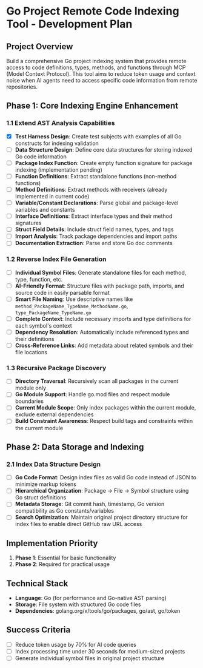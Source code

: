 # Go Project Remote Code Indexing Tool - Development Plan

## Project Overview
Build a comprehensive Go project indexing system that provides remote access to code definitions, types, methods, and functions through MCP (Model Context Protocol). This tool aims to reduce token usage and context noise when AI agents need to access specific code information from remote repositories.

## Phase 1: Core Indexing Engine Enhancement

### 1.1 Extend AST Analysis Capabilities
- [x] **Test Harness Design**: Create test subjects with examples of all Go constructs for indexing validation
- [ ] **Data Structure Design**: Define core data structures for storing indexed Go code information
- [ ] **Package Index Function**: Create empty function signature for package indexing (implementation pending)
- [ ] **Function Definitions**: Extract standalone functions (non-method functions)
- [ ] **Method Definitions**: Extract methods with receivers (already implemented in current code)
- [ ] **Variable/Constant Declarations**: Parse global and package-level variables and constants
- [ ] **Interface Definitions**: Extract interface types and their method signatures
- [ ] **Struct Field Details**: Include struct field names, types, and tags
- [ ] **Import Analysis**: Track package dependencies and import paths
- [ ] **Documentation Extraction**: Parse and store Go doc comments

### 1.2 Reverse Index File Generation
- [ ] **Individual Symbol Files**: Generate standalone files for each method, type, function, etc.
- [ ] **AI-Friendly Format**: Structure files with package path, imports, and source code in easily parsable format
- [ ] **Smart File Naming**: Use descriptive names like `method_PackageName_TypeName_MethodName.go`, `type_PackageName_TypeName.go`
- [ ] **Complete Context**: Include necessary imports and type definitions for each symbol's context
- [ ] **Dependency Resolution**: Automatically include referenced types and their definitions
- [ ] **Cross-Reference Links**: Add metadata about related symbols and their file locations

### 1.3 Recursive Package Discovery
- [ ] **Directory Traversal**: Recursively scan all packages in the current module only
- [ ] **Go Module Support**: Handle go.mod files and respect module boundaries
- [ ] **Current Module Scope**: Only index packages within the current module, exclude external dependencies
- [ ] **Build Constraint Awareness**: Respect build tags and constraints within the current module

## Phase 2: Data Storage and Indexing

### 2.1 Index Data Structure Design
- [ ] **Go Code Format**: Design index files as valid Go code instead of JSON to minimize markup tokens
- [ ] **Hierarchical Organization**: Package -> File -> Symbol structure using Go struct definitions
- [ ] **Metadata Storage**: Git commit hash, timestamp, Go version compatibility as Go constants/variables
- [ ] **Search Optimization**: Maintain original project directory structure for index files to enable direct GitHub raw URL access

## Implementation Priority
1. **Phase 1**: Essential for basic functionality
2. **Phase 2**: Required for practical usage

## Technical Stack
- **Language**: Go (for performance and Go-native AST parsing)
- **Storage**: File system with structured Go code files
- **Dependencies**: golang.org/x/tools/go/packages, go/ast, go/token

## Success Criteria
- [ ] Reduce token usage by 70% for AI code queries
- [ ] Index processing time under 30 seconds for medium-sized projects
- [ ] Generate individual symbol files in original project structure
